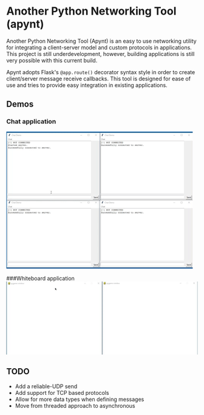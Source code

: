 # Another Python Networking Tool (apynt)
Another Python Networking Tool (Apynt) is an easy to use networking utility for integrating a client-server model and 
custom protocols in applications. This project is still underdevelopment, however, building applications is still very
possible with this current build.

Apynt adopts Flask's `@app.route()` decorator syntax style in order to create client/server message receive callbacks.
This tool is designed for ease of use and tries to provide easy integration in existing applications.

## Demos
### Chat application
![img](demo/chat.gif)


###Whiteboard application
![img](demo/whiteboard.gif)

## TODO
* Add a reliable-UDP send
* Add support for TCP based protocols
* Allow for more data types when defining messages
* Move from threaded approach to asynchronous
